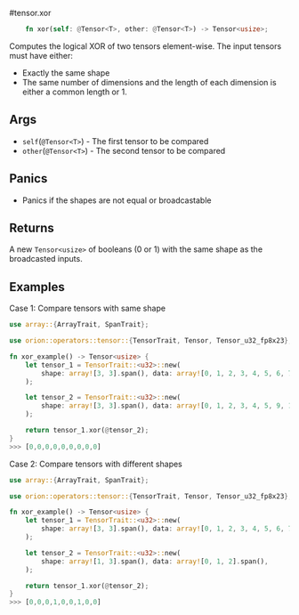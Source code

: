 #tensor.xor

```rust
    fn xor(self: @Tensor<T>, other: @Tensor<T>) -> Tensor<usize>;
```

Computes the logical XOR of two tensors element-wise.
The input tensors must have either:
* Exactly the same shape
* The same number of dimensions and the length of each dimension is either a common length or 1.

## Args

* `self`(`@Tensor<T>`) - The first tensor to be compared
* `other`(`@Tensor<T>`) - The second tensor to be compared

## Panics

* Panics if the shapes are not equal or broadcastable

## Returns

A new `Tensor<usize>` of booleans (0 or 1) with the same shape as the broadcasted inputs.

## Examples

Case 1: Compare tensors with same shape

```rust
use array::{ArrayTrait, SpanTrait};

use orion::operators::tensor::{TensorTrait, Tensor, Tensor_u32_fp8x23};

fn xor_example() -> Tensor<usize> {
    let tensor_1 = TensorTrait::<u32>::new(
        shape: array![3, 3].span(), data: array![0, 1, 2, 3, 4, 5, 6, 7, 8].span(),
    );

    let tensor_2 = TensorTrait::<u32>::new(
        shape: array![3, 3].span(), data: array![0, 1, 2, 3, 4, 5, 9, 1, 5].span(),
    );

    return tensor_1.xor(@tensor_2);
}
>>> [0,0,0,0,0,0,0,0,0]
```

Case 2: Compare tensors with different shapes

```rust
use array::{ArrayTrait, SpanTrait};

use orion::operators::tensor::{TensorTrait, Tensor, Tensor_u32_fp8x23};

fn xor_example() -> Tensor<usize> {
    let tensor_1 = TensorTrait::<u32>::new(
        shape: array![3, 3].span(), data: array![0, 1, 2, 3, 4, 5, 6, 7, 8].span(),
    );

    let tensor_2 = TensorTrait::<u32>::new(
        shape: array![1, 3].span(), data: array![0, 1, 2].span(),
    );

    return tensor_1.xor(@tensor_2);
}
>>> [0,0,0,1,0,0,1,0,0]
```
